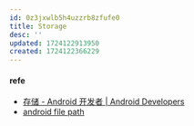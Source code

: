 ```yaml
---
id: 0z3jxwlb5h4uzzrb8zfufe0
title: Storage
desc: ''
updated: 1724122913950
created: 1724122366229
---
```


#### refe
- [存储 - Android 开发者 | Android Developers](https://www.hurryyu.com/2020/04/17/%E8%BD%BB%E6%9D%BE%E9%80%82%E9%85%8DAndroid%2010%20Scoped%20Storage%20%E5%88%86%E5%8C%BA%E5%AD%98%E5%82%A8%20-%20%E5%8D%9A%E5%AE%A2%E7%89%88/)
- [android file path](https://ppting.me/2020/04/12/2020_04_12_about_android_file_path/)